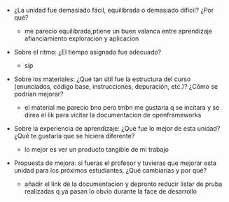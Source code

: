 + ¿La unidad fue demasiado fácil, equilibrada o demasiado difícil? ¿Por qué?
  + me parecio equilibrada,ptiene un buen valanca entre aprendizaje afianciamiento exploracion y aplicacion

+ Sobre el ritmo: ¿El tiempo asignado fue adecuado?
  + sip

+ Sobre los materiales: ¿Qué tan útil fue la estructura del curso (enunciados, código base, instrucciones, depuración, etc.)? ¿Cómo se podrían mejorar?
  + el material me parecio bno pero tmbn me gustaria q se incitara y se direa el lik para vicitar la documentacion de openframeworks

+ Sobre la experiencia de aprendizaje: ¿Qué fue lo mejor de esta unidad? ¿Qué te gustaría que se hiciera diferente?
  + lo mejor es ver un producto tangible de mi trabajo

+ Propuesta de mejora: si fueras el profesor y tuvieras que mejorar esta unidad para los próximos estudiantes, ¿Qué cambiarías y por qué?
  + añadir el link de la documentacion y depronto reducir listar de pruba realizadas q ya pasan lo obvio durante la face de desarrollo 

